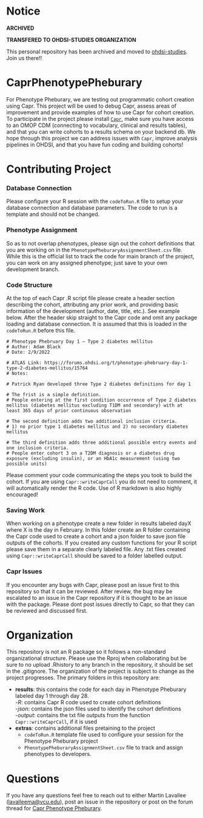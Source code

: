 # Notice

**ARCHIVED**

**TRANSFERED TO OHDSI-STUDIES ORGANIZATION**

This personal repository has been archived and moved to [ohdsi-studies](https://github.com/ohdsi-studies/PhenotypePhebruaryCapr). Join us there!!

# CaprPhenotypePheburary

For Phenotype Pheburary, we are testing out programmatic cohort creation using Capr. This project will be used to debug Capr, assess areas of improvement and provide examples of how to use Capr for cohort creation. To participate in the project please install [`Capr`](https://github.com/OHDSI/Capr), make sure you have access to an OMOP CDM (connecting to vocabulary, clinical and results tables), and that you can write cohorts to a results schema on your backend db. We hope through this project we can address issues with `Capr`, improve analysis pipelines in OHDSI, and that you have fun coding and building cohorts!


# Contributing Project

### Database Connection
Please configure your R session with the `codeToRun.R` file to setup your database connection and database parameters. The code to run is a template and should not be changed. 

### Phenotype Assignment
So as to not overlap phenotypes, please sign out the cohort definitions that you are working on in the `PhenotypePheburaryAssignmentSheet.csv` file. While this is the official list to track the code for main branch of the project, you can work on any assigned phenotype; just save to your own development branch. 

### Code Structure

At the top of each Capr .R script file please create a header section describing the cohort, attributing any prior work, and providing basic information of the development (author, date, title, etc.). See example below. After the header skip straight to the Capr code and omit any package loading and database connection. It is assumed that this is loaded in the `codeToRun.R` before this file. 

```
# Phenotype Phebruary Day 1 – Type 2 diabetes mellitus
# Author: Adam Black
# Date: 2/9/2022

# ATLAS Link: https://forums.ohdsi.org/t/phenotype-phebruary-day-1-type-2-diabetes-mellitus/15764
# Notes: 

# Patrick Ryan developed three Type 2 diabetes definitions for day 1

# The frist is a simple definition.
# People entering at the first condition occurrence of Type 2 diabetes mellitus (diabetes mellitus excluding T1DM and secondary) with at least 365 days of prior continuous observation

# The second definition adds two additional inclusion criteria.
# 1) no prior type 1 diabetes mellitus and 2) no secondary diabetes mellitus

# The third definition adds three additional possible entry events and one inclusion criteria.
# People enter cohort 3 on a T2DM diagnosis or a diabetes drug exposure (excluding insulin), or an HbA1c measurement (using two possible units)

```

Please comment your code communicating the steps you took to build the cohort. If you are using `Capr::writeCaprCall` you do not need to comment, it will automatically render the R code. Use of R markdown is also highly encouraged!

### Saving Work 
When working on a phenotype create a new folder in results labeled dayX where X is the day in February. In this folder create an R folder containing the Capr code used to create a cohort and a json folder to save json file outputs of the cohorts. If you created any custom functions for your R script please save them in a separate clearly labeled file. Any .txt files created using `Capr::writeCaprCall` should be saved to a folder labelled output. 

### Capr Issues 
If you encounter any bugs with Capr, please post an issue first to this repository so that it can be reviewed. After review, the bug may be escalated to an issue in the Capr repository if it is thought to be an issue with the package. Please dont post issues directly to Capr, so that they can be reviewed and discussed first. 


# Organization

This repository is not an R package so it follows a non-standard organizational structure. Please use the Rproj when collaborating but be sure to no upload .Rhistory to any branch in the repository, it should be set in the .gitignore. The organization of the project is subject to change as the project progresses.  The primary folders in this repository are: 

- **results**: this contains the code for each day in Phenotype Pheburary labeled day 1 through day 28.    
  -*R*: contains Capr R code used to create cohort definitions   
  -*json*: contains the json files used to identify the cohort definitions   
  -*output*: contains the txt file outputs from the function `Capr::writeCaprCall`, if it is used   
- **extras**: contains additional files pretaining to the project   
  - `codeToRun.R` template file used to configure your session for the Phenotype Pheburary project   
  - `PhenotypePheburaryAssignmentSheet.csv` file to track and assign phenotypes to developers.   


# Questions

If you have any questions feel free to reach out to either Martin Lavallee (lavalleema@vcu.edu), post an issue in the repository or post on the forum thread for [Capr Phenotype Pheburary](https://forums.ohdsi.org/t/phenotype-phebruary-capr-style). 


